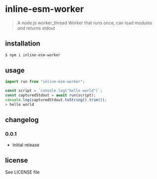 # inline-esm-worker

> A node.js worker_thread Worker that runs once, can load modules and
> returns stdout

## installation

```bash
$ npm i inline-esm-worker
```

## usage

```js
import run from "inline-esm-worker";

const script = `console.log("hello world")`;
const capturedStdout = await run(script);
console.log(capturedStdout.toString().trim());
> hello world
```

## changelog

### 0.0.1

- Initial release

## license

See LICENSE file
